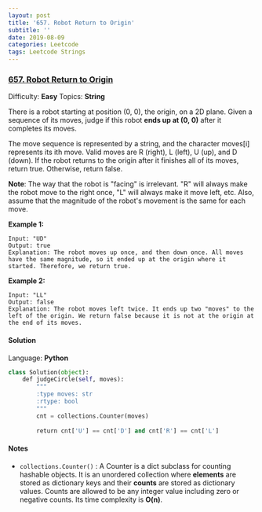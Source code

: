 ```yaml
---
layout: post
title: '657. Robot Return to Origin'
subtitle: ''
date: 2019-08-09
categories: Leetcode
tags: Leetcode Strings
---
```

### [657\. Robot Return to Origin](https://leetcode.com/problems/robot-return-to-origin/)

Difficulty: **Easy**
Topics: **String**

There is a robot starting at position (0, 0), the origin, on a 2D plane. Given a sequence of its moves, judge if this robot **ends up at (0, 0)** after it completes its moves.

The move sequence is represented by a string, and the character moves[i] represents its ith move. Valid moves are R (right), L (left), U (up), and D (down). If the robot returns to the origin after it finishes all of its moves, return true. Otherwise, return false.

**Note**: The way that the robot is "facing" is irrelevant. "R" will always make the robot move to the right once, "L" will always make it move left, etc. Also, assume that the magnitude of the robot's movement is the same for each move.

**Example 1:**

```
Input: "UD"
Output: true 
Explanation: The robot moves up once, and then down once. All moves have the same magnitude, so it ended up at the origin where it started. Therefore, we return true.
```

**Example 2:**

```
Input: "LL"
Output: false
Explanation: The robot moves left twice. It ends up two "moves" to the left of the origin. We return false because it is not at the origin at the end of its moves.
```


#### Solution

Language: **Python**

```python
class Solution(object):
    def judgeCircle(self, moves):
        """
        :type moves: str
        :rtype: bool
        """
        cnt = collections.Counter(moves)
        
        return cnt['U'] == cnt['D'] and cnt['R'] == cnt['L']
```

#### Notes
- `collections.Counter()` : A Counter is a dict subclass for counting hashable objects. It is an unordered collection where **elements** are stored as dictionary keys and their **counts** are stored as dictionary values. Counts are allowed to be any integer value including zero or negative counts. Its time complexity is **O(n)**.